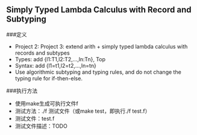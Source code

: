 ## Simply Typed Lambda Calculus with Record and Subtyping
###定义

* Project 2: Project 3: extend arith + simply typed lambda calculus with records and subtypes
* Types: add {l1:T1,l2:T2,...,ln:Tn}, Top
* Syntax: add {l1=t1,l2=t2,...,ln=tn}
* Use algorithmic subtyping and typing rules, and do not change the typing rule for if-then-else.

###执行方法
* 使用make生成可执行文件f
* 测试方法：./f 测试文件（或make test，即执行./f test.f）
* 测试文件：test.f
* 测试文件描述：TODO